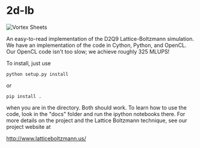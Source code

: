 # 2d-lb

![Vortex Sheets](https://github.com/latticeboltzmann/2d-lb/blob/master/pictures/vortex_sheets_2.png)

An easy-to-read implementation of the D2Q9 Lattice-Boltzmann simulation. We have an implementation of the code in
Cython, Python, and OpenCL. Our OpenCL code isn't too slow; we achieve roughly 325 MLUPS!

To install, just use

    python setup.py install

or 

    pip install .

when you are in the directory. Both should work. To learn how to use the code, look in the "docs" folder and run 
the ipython notebooks there. For more details on the project
and the Lattice Boltzmann technique, see our project website at

http://www.latticeboltzmann.us/